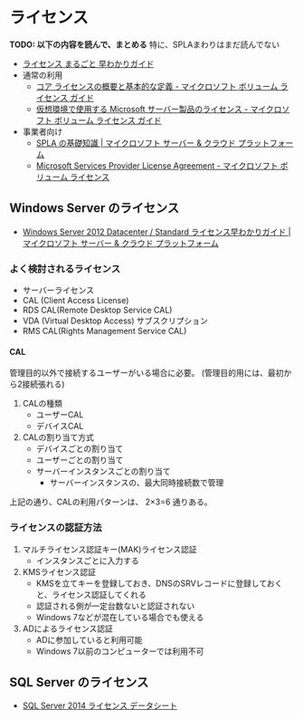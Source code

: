 # ライセンス

**TODO: 以下の内容を読んで、まとめる**
特に、SPLAまわりはまだ読んでない

- [ライセンス まるごと 早わかりガイド](http://download.microsoft.com/download/A/2/8/A28985D6-78DE-41A4-B5EA-6FA0270D824B/LicenseQuickStartGuide.pdf)
- 通常の利用
    - [コア ライセンスの概要と基本的な定義 - マイクロソフト ボリューム ライセンス ガイド](https://www.microsoft.com/ja-jp/licensing/about-licensing/briefs/licensing-by-cores.aspx)
    - [仮想環境で使用する Microsoft サーバー製品のライセンス - マイクロソフト ボリューム ライセンス ガイド](https://www.microsoft.com/ja-jp/licensing/about-licensing/briefs/virtual-licensing.aspx)
- 事業者向け
    - [SPLA の基礎知識 | マイクロソフト サーバー & クラウド プラットフォーム](http://www.microsoft.com/ja-jp/server-cloud/windows-server/licenseguide/spla-01.aspx)
    - [Microsoft Services Provider License Agreement - マイクロソフト ボリューム ライセンス](https://www.microsoft.com/ja-jp/licensing/licensing-options/spla-program.aspx#tab=1)

## Windows Server のライセンス
- [Windows Server 2012 Datacenter / Standard ライセンス早わかりガイド | マイクロソフト サーバー & クラウド プラットフォーム](https://www.microsoft.com/ja-jp/server-cloud/windows-server/licenseguide/default.aspx)

### よく検討されるライセンス
- サーバーライセンス
- CAL (Client Access License)
- RDS CAL(Remote Desktop Service CAL)
- VDA (Virtual Desktop Access) サブスクリプション
- RMS CAL(Rights Management Service CAL)

#### CAL
管理目的以外で接続するユーザーがいる場合に必要。
(管理目的用には、最初から2接続張れる)

1. CALの種類
    - ユーザーCAL
    - デバイスCAL
2. CALの割り当て方式
    - デバイスごとの割り当て
    - ユーザーごとの割り当て
    - サーバーインスタンスごとの割り当て
        + サーバーインスタンスの、最大同時接続数で管理

上記の通り、CALの利用パターンは、 2×3=6 通りある。

### ライセンスの認証方法

1. マルチライセンス認証キー(MAK)ライセンス認証
    + インスタンスごとに入力する
2. KMSライセンス認証
    + KMSを立てキーを登録しておき、DNSのSRVレコードに登録しておくと、ライセンス認証してくれる
    + 認証される側が一定台数ないと認証されない
    + Windows 7などが混在している場合でも使える
3. ADによるライセンス認証
    + ADに参加していると利用可能
    + Windows 7以前のコンピューターでは利用不可

## SQL Server のライセンス
- [SQL Server 2014 ライセンス データシート](http://download.microsoft.com/download/c/b/0/cb0931b5-5b44-4a6a-afb7-befb81ae409f/SQL_Server_2014_Licensing_Datasheet-JP.PDF)


